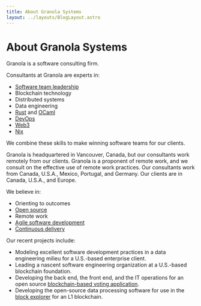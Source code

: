 ```yaml
---
title: About Granola Systems
layout: ../layouts/BlogLayout.astro
---
```


# About Granola Systems

Granola is a software consulting firm.

Consultants at Granola are experts in:

- [Software team leadership](https://robinbb.com/about/)
- Blockchain technology
- Distributed systems
- Data engineering
- [Rust](https://www.rust-lang.org/) and [OCaml](https://ocaml.org/)
- [DevOps](https://en.wikipedia.org/wiki/DevOps)
- [Web3](https://en.wikipedia.org/wiki/Web3)
- [Nix](https://nixos.org/)

We combine these skills to make winning software teams for our clients.

Granola is headquartered in Vancouver, Canada, but our consultants work
remotely from our clients.  Granola is a proponent of remote work, and we
consult on the effective use of remote work practices.  Our consultants work
from Canada, U.S.A., Mexico, Portugal, and Germany. Our clients are in Canada,
U.S.A., and Europe.

We believe in:

- Orienting to outcomes
- [Open source](https://en.wikipedia.org/wiki/Open_source)
- Remote work
- [Agile software development](https://agilemanifesto.org/)
- [Continuous delivery](https://en.wikipedia.org/wiki/Continuous_delivery)

Our recent projects include:

- Modeling excellent software development practices in a data engineering
  milieu for a U.S.-based enterprise client.
- Leading a nascent software engineering organization at a U.S.-based
  blockchain foundation.
- Developing the back end, the front end, and the IT operations for an open
  source [blockchain-based voting application](https://mina.vote).
- Developing the open-source data processing software for use in the [block
  explorer](https://github.com/Granola-Team/mina-indexer) for an L1
  blockchain.
